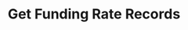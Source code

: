 ---
title: Get Funding Rate Records
position_number: 19
type: get
description: /future/market/v1/public/q/funding-rate-record
parameters:
    -
        name: symbol
        type: string
        mandatory: true
        default: N/A
        description: Trading pair
        ranges:
    -
        name: direction
        type: string
        mandatory: false
        default: NEXT
        description: "Direction（PREV:Previous page；NEXT:Next page）\t"
        ranges: PREV;NEXT
    -
        name: id
        type: integer
        mandatory: false
        default: N/A
        description: id
        ranges:
    -
        name: limit
        type: integer
        mandatory: false
        default: 10
        description: "Limit\t"
        ranges:
content_markdown: Note：This method does not require a signature.
left_code_blocks:
    -
        code_block: "public void getKLine() {\r\n\tString text = HttpUtil.get(URL + \"/data/api/future/market/v1/getKLine?market=btc_usdt&type=1min&since=0\");\r\n\tSystem.out.println(text);\r\n}"
        title: Java
        language: java
right_code_blocks:
    - code_block: |-
        {
          "error": {
            "code": "",
            "msg": ""
          },
          "msgInfo": "",
          "result": {
            "hasNext": false, //Is there a next page
            "hasPrev": false, //Is there a previous page
            "items": [ //Datasheets
              {
                "collectionInternal": 0, //Billing Cycle (second)
                "createdTime": 0, //Time
                "fundingRate": 0, //Latest funding rate
                "id": 0, //id
                "symbol": "" //Trading pair
              }
            ]
          },
          "returnCode": 0
        }
      title: Response
      language: json
---